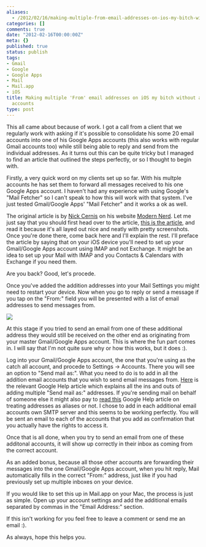 ```yaml
---
aliases:
  - /2012/02/16/making-multiple-from-email-addresses-on-ios-my-bitch-without
categories: []
comments: true
date: "2012-02-16T00:00:00Z"
meta: {}
published: true
status: publish
tags:
- Gmail
- Google
- Google Apps
- Mail
- Mail.app
- iOS
title: Making multiple 'From' email addresses on iOS my bitch without adding extra
  accounts
type: post
---
```

This all came about because of work. I got a call from a client that we regularly work with asking if it's possible to consolidate his some 20 email accounts into one of his Google Apps accounts (this also works with regular Gmail accounts too) while still being able to reply and send from the individual addresses. As it turns out this can be quite tricky but I managed to find an article that outlined the steps perfectly, or so I thought to begin with. 

Firstly, a very quick word on my clients set up so far. With his multple accounts he has set them to forward all messages received to his one Google Apps account.
I haven't had any experience with using Google's "Mail Fetcher" so I can't speak to how this will work with that system. I've just tested Gmail/Google Apps' "Mail Fetcher" and it works a ok as well.

The original article is by
[Nick Cernis](https://twitter.com/#!/nickcernis/) on his website
[Modern Nerd](http://modernerd.com/). Let me just say that you should first head over to the article,
[this is the article](http://modernerd.com/post/535350679/solved-gmail-ipad-iphone-and-multiple-from), and read it because it's all layed out nice and neatly with pretty screenshots. Once you're done there, come back here and I'll explain the rest. I'll preface the article by saying that on your iOS device you'll need to set up your Gmail/Google Apps account using IMAP and not Exchange. It might be an idea to set up your Mail with IMAP and you Contacts & Calendars with Exchange if you need them.

Are you back? Good, let's procede.

Once you've added the addition addresses into your Mail Settings you might need to restart your device. Now when you go to reply or send a message if you tap on the "From:" field you will be presented with a list of email addresses to send messages from.

![](/static/4f331d1f8754c7ec090e554a/50fe1c99e4b01c920a89f452/50fe1c99e4b01c920a89f485/1329360390033/2012-02-16%2013.45.14.png/1000w)

At this stage if you tried to send an email from one of these additional address they would still be received on the other end as originating from your master Gmail/Google Apps account. This is where the fun part comes in. I will say that I'm not quite sure why or how this works, but it does :).

Log into your Gmail/Google Apps account, the one that you're using as the catch all account, and procede to Settings -> Accounts. There you will see an option to "Send mail as:". What you need to do is to add in all the addition email accounts that you wish to send email messages from.
[Here](http://support.google.com/mail/bin/answer.py?hl=en&answer=22370&topic=1669030&ctx=topic) is the relevant Google Help article which explains all the ins and outs of adding multiple "Send mail as:" addresses. If you're sending mail on behalf of someone else it might also pay to
[read this](http://support.google.com/mail/bin/answer.py?hl=en&answer=1710338&ctx=gmail) Google Help article on treating addresses as aliases or not. I chose to add in each additional email accounts own SMTP server and this seems to be working perfectly. You will be sent an email to each of the accounts that you add as confirmation that you actually have the rights to access it.

Once that is all done, when you try to send an email from one of these additonal accounts, it will show up correctly in their inbox as coming from the correct account.

As an added bonus, because all those other accounts are forwarding their messages into the one Gmail/Google Apps account, when you hit reply, Mail automatically fills in the correct "From:" address, just like if you had previously set up multiple inboxes on your device.

If you would like to set this up in Mail.app on your Mac, the process is just as simple. Open up your account settings and add the additional emails separated by commas in the "Email Address:" section.

If this isn't working for you feel free to leave a comment or send me an email :).

As always, hope this helps you.
